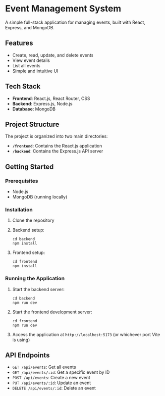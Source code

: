 # Event Management System

A simple full-stack application for managing events, built with React, Express, and MongoDB.

## Features

- Create, read, update, and delete events
- View event details
- List all events
- Simple and intuitive UI

## Tech Stack

- **Frontend**: React.js, React Router, CSS
- **Backend**: Express.js, Node.js
- **Database**: MongoDB

## Project Structure

The project is organized into two main directories:

- **`/frontend`**: Contains the React.js application
- **`/backend`**: Contains the Express.js API server

## Getting Started

### Prerequisites

- Node.js
- MongoDB (running locally)

### Installation

1. Clone the repository

2. Backend setup:
   ```
   cd backend
   npm install
   ```

3. Frontend setup:
   ```
   cd frontend
   npm install
   ```

### Running the Application

1. Start the backend server:
   ```
   cd backend
   npm run dev
   ```

2. Start the frontend development server:
   ```
   cd frontend
   npm run dev
   ```

3. Access the application at `http://localhost:5173` (or whichever port Vite is using)

## API Endpoints

- `GET /api/events`: Get all events
- `GET /api/events/:id`: Get a specific event by ID
- `POST /api/events`: Create a new event
- `PUT /api/events/:id`: Update an event
- `DELETE /api/events/:id`: Delete an event 